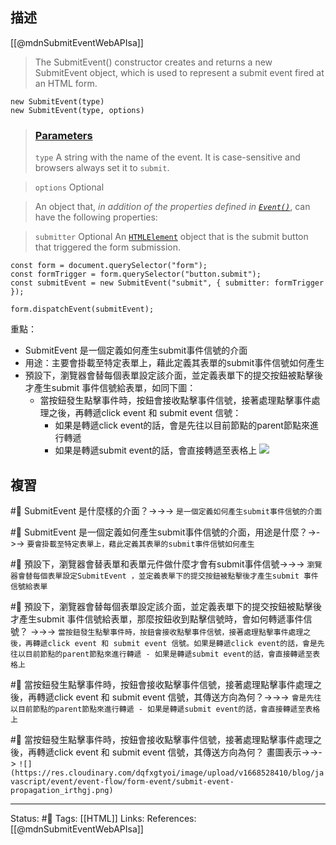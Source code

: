 ## 描述

[[@mdnSubmitEventWebAPIsa]]
> The SubmitEvent() constructor creates and returns a new SubmitEvent object, which is used to represent a submit event fired at an HTML form.


```
new SubmitEvent(type)
new SubmitEvent(type, options)
```

> ### [Parameters](https://developer.mozilla.org/en-US/docs/Web/API/SubmitEvent/SubmitEvent#parameters "Permalink to Parameters")
> `type`
> A string with the name of the event. It is case-sensitive and browsers always set it to `submit`.

> `options` Optional

> An object that, _in addition of the properties defined in [`Event()`](https://developer.mozilla.org/en-US/docs/Web/API/Event/Event "Event()")_, can have the following properties:

> `submitter` Optional
> An [`HTMLElement`](https://developer.mozilla.org/en-US/docs/Web/API/HTMLElement) object that is the submit button that triggered the form submission.


```
const form = document.querySelector("form");
const formTrigger = form.querySelector("button.submit");
const submitEvent = new SubmitEvent("submit", { submitter: formTrigger });

form.dispatchEvent(submitEvent);
```

重點：
- SubmitEvent 是一個定義如何產生submit事件信號的介面
- 用途：主要會掛載至特定表單上，藉此定義其表單的submit事件信號如何產生
- 預設下，瀏覽器會替每個表單設定該介面，並定義表單下的提交按鈕被點擊後才產生submit 事件信號給表單，如同下圖：
	- 當按鈕發生點擊事件時，按鈕會接收點擊事件信號，接著處理點擊事件處理之後，再轉遞click event 和 submit event 信號：
		- 如果是轉遞click event的話，會是先往以目前節點的parent節點來進行轉遞
		- 如果是轉遞submit event的話，會直接轉遞至表格上
![](https://res.cloudinary.com/dqfxgtyoi/image/upload/v1668528410/blog/javascript/event/event-flow/form-event/submit-event-propagation_irthgj.png)


## 複習

#🧠 SubmitEvent 是什麼樣的介面？->->-> `是一個定義如何產生submit事件信號的介面`
<!--SR:!2022-11-19,3,250-->

#🧠 SubmitEvent 是一個定義如何產生submit事件信號的介面，用途是什麼？->->-> `要會掛載至特定表單上，藉此定義其表單的submit事件信號如何產生`
<!--SR:!2022-11-19,3,250-->

#🧠 預設下，瀏覽器會替表單和表單元件做什麼才會有submit事件信號->->-> `瀏覽器會替每個表單設定SubmitEvent ，並定義表單下的提交按鈕被點擊後才產生submit 事件信號給表單`
<!--SR:!2022-11-19,3,250-->

#🧠 預設下，瀏覽器會替每個表單設定該介面，並定義表單下的提交按鈕被點擊後才產生submit 事件信號給表單，那麼按鈕收到點擊信號時，會如何轉遞事件信號？ ->->-> `當按鈕發生點擊事件時，按鈕會接收點擊事件信號，接著處理點擊事件處理之後，再轉遞click event 和 submit event 信號。如果是轉遞click event的話，會是先往以目前節點的parent節點來進行轉遞 - 如果是轉遞submit event的話，會直接轉遞至表格上`
<!--SR:!2022-11-19,3,250-->


#🧠 當按鈕發生點擊事件時，按鈕會接收點擊事件信號，接著處理點擊事件處理之後，再轉遞click event 和 submit event 信號，其傳送方向為何？->->-> `會是先往以目前節點的parent節點來進行轉遞 - 如果是轉遞submit event的話，會直接轉遞至表格上`
<!--SR:!2022-11-19,3,250-->



#🧠 當按鈕發生點擊事件時，按鈕會接收點擊事件信號，接著處理點擊事件處理之後，再轉遞click event 和 submit event 信號，其傳送方向為何？ 畫圖表示->->-> `![](https://res.cloudinary.com/dqfxgtyoi/image/upload/v1668528410/blog/javascript/event/event-flow/form-event/submit-event-propagation_irthgj.png)`
<!--SR:!2022-11-19,3,250-->

---
Status: #🌱 
Tags:
[[HTML]]
Links:
References:
[[@mdnSubmitEventWebAPIsa]]
